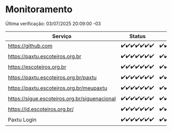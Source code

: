 # Monitoramento

Última verificação: 03/07/2025 20:09:00 -03

|Serviço|Status|Últimas 24h|
|---|---|---|
|https://github.com|<span title="2025-06-26: OK=23">✔️</span><span title="2025-06-27: OK=23">✔️</span><span title="2025-06-28: OK=23">✔️</span><span title="2025-06-29: OK=23">✔️</span><span title="2025-06-30: OK=23">✔️</span><span title="2025-07-01: OK=23">✔️</span><span title="2025-07-02: OK=22">✔️</span>|<span title="02/07/2025 20:09:00 -03 : 200">✔️</span><span title="02/07/2025 21:49:00 -03 : 200">✔️</span><span title="02/07/2025 23:43:00 -03 : 200">✔️</span><span title="03/07/2025 00:45:00 -03 : 200">✔️</span><span title="03/07/2025 01:22:00 -03 : 200">✔️</span><span title="03/07/2025 02:14:00 -03 : 200">✔️</span><span title="03/07/2025 03:15:00 -03 : 200">✔️</span><span title="03/07/2025 04:11:00 -03 : 200">✔️</span><span title="03/07/2025 05:13:00 -03 : 200">✔️</span><span title="03/07/2025 06:11:00 -03 : 200">✔️</span><span title="03/07/2025 07:10:00 -03 : 200">✔️</span><span title="03/07/2025 08:08:00 -03 : 200">✔️</span><span title="03/07/2025 09:18:00 -03 : 200">✔️</span><span title="03/07/2025 10:24:00 -03 : 200">✔️</span><span title="03/07/2025 11:09:00 -03 : 200">✔️</span><span title="03/07/2025 12:10:00 -03 : 200">✔️</span><span title="03/07/2025 13:12:00 -03 : 200">✔️</span><span title="03/07/2025 14:10:00 -03 : 200">✔️</span><span title="03/07/2025 15:13:00 -03 : 200">✔️</span><span title="03/07/2025 16:07:00 -03 : 200">✔️</span><span title="03/07/2025 17:09:00 -03 : 200">✔️</span><span title="03/07/2025 18:08:00 -03 : 200">✔️</span><span title="03/07/2025 19:09:00 -03 : 200">✔️</span><span title="03/07/2025 20:09:00 -03 : 200">✔️</span>|
|https://paxtu.escoteiros.org.br|<span title="2025-06-26: OK=23">✔️</span><span title="2025-06-27: OK=23">✔️</span><span title="2025-06-28: OK=23">✔️</span><span title="2025-06-29: OK=23">✔️</span><span title="2025-06-30: OK=23">✔️</span><span title="2025-07-01: OK=23">✔️</span><span title="2025-07-02: OK=22">✔️</span>|<span title="02/07/2025 20:09:00 -03 : 200">✔️</span><span title="02/07/2025 21:49:00 -03 : 200">✔️</span><span title="02/07/2025 23:43:00 -03 : 200">✔️</span><span title="03/07/2025 00:45:00 -03 : 200">✔️</span><span title="03/07/2025 01:22:00 -03 : 200">✔️</span><span title="03/07/2025 02:14:00 -03 : 200">✔️</span><span title="03/07/2025 03:15:00 -03 : 200">✔️</span><span title="03/07/2025 04:11:00 -03 : 200">✔️</span><span title="03/07/2025 05:13:00 -03 : 200">✔️</span><span title="03/07/2025 06:11:00 -03 : 200">✔️</span><span title="03/07/2025 07:10:00 -03 : 200">✔️</span><span title="03/07/2025 08:08:00 -03 : 200">✔️</span><span title="03/07/2025 09:18:00 -03 : 200">✔️</span><span title="03/07/2025 10:24:00 -03 : 200">✔️</span><span title="03/07/2025 11:09:00 -03 : 200">✔️</span><span title="03/07/2025 12:10:00 -03 : 200">✔️</span><span title="03/07/2025 13:12:00 -03 : 200">✔️</span><span title="03/07/2025 14:10:00 -03 : 200">✔️</span><span title="03/07/2025 15:13:00 -03 : 200">✔️</span><span title="03/07/2025 16:07:00 -03 : 200">✔️</span><span title="03/07/2025 17:09:00 -03 : 200">✔️</span><span title="03/07/2025 18:08:00 -03 : 200">✔️</span><span title="03/07/2025 19:09:00 -03 : 200">✔️</span><span title="03/07/2025 20:09:00 -03 : 200">✔️</span>|
|https://escoteiros.org.br|<span title="2025-06-26: OK=23">✔️</span><span title="2025-06-27: OK=23">✔️</span><span title="2025-06-28: OK=23">✔️</span><span title="2025-06-29: OK=23">✔️</span><span title="2025-06-30: OK=23">✔️</span><span title="2025-07-01: OK=23">✔️</span><span title="2025-07-02: OK=22">✔️</span>|<span title="02/07/2025 20:09:00 -03 : 200">✔️</span><span title="02/07/2025 21:49:00 -03 : 200">✔️</span><span title="02/07/2025 23:43:00 -03 : 200">✔️</span><span title="03/07/2025 00:45:00 -03 : 200">✔️</span><span title="03/07/2025 01:22:00 -03 : 200">✔️</span><span title="03/07/2025 02:14:00 -03 : 200">✔️</span><span title="03/07/2025 03:15:00 -03 : 200">✔️</span><span title="03/07/2025 04:11:00 -03 : 200">✔️</span><span title="03/07/2025 05:13:00 -03 : 200">✔️</span><span title="03/07/2025 06:11:00 -03 : 200">✔️</span><span title="03/07/2025 07:10:00 -03 : 200">✔️</span><span title="03/07/2025 08:08:00 -03 : 200">✔️</span><span title="03/07/2025 09:18:00 -03 : 200">✔️</span><span title="03/07/2025 10:24:00 -03 : 200">✔️</span><span title="03/07/2025 11:09:00 -03 : 200">✔️</span><span title="03/07/2025 12:10:00 -03 : 200">✔️</span><span title="03/07/2025 13:12:00 -03 : 200">✔️</span><span title="03/07/2025 14:10:00 -03 : 200">✔️</span><span title="03/07/2025 15:13:00 -03 : 200">✔️</span><span title="03/07/2025 16:07:00 -03 : 200">✔️</span><span title="03/07/2025 17:09:00 -03 : 200">✔️</span><span title="03/07/2025 18:08:00 -03 : 200">✔️</span><span title="03/07/2025 19:09:00 -03 : 200">✔️</span><span title="03/07/2025 20:09:00 -03 : 200">✔️</span>|
|https://paxtu.escoteiros.org.br/paxtu|<span title="2025-06-26: OK=23">✔️</span><span title="2025-06-27: OK=23">✔️</span><span title="2025-06-28: OK=23">✔️</span><span title="2025-06-29: OK=23">✔️</span><span title="2025-06-30: OK=23">✔️</span><span title="2025-07-01: OK=23">✔️</span><span title="2025-07-02: OK=22">✔️</span>|<span title="02/07/2025 20:09:00 -03 : 200">✔️</span><span title="02/07/2025 21:49:00 -03 : 200">✔️</span><span title="02/07/2025 23:43:00 -03 : 200">✔️</span><span title="03/07/2025 00:45:00 -03 : 200">✔️</span><span title="03/07/2025 01:22:00 -03 : 200">✔️</span><span title="03/07/2025 02:14:00 -03 : 200">✔️</span><span title="03/07/2025 03:15:00 -03 : 200">✔️</span><span title="03/07/2025 04:11:00 -03 : 200">✔️</span><span title="03/07/2025 05:13:00 -03 : 200">✔️</span><span title="03/07/2025 06:11:00 -03 : 200">✔️</span><span title="03/07/2025 07:10:00 -03 : 200">✔️</span><span title="03/07/2025 08:08:00 -03 : 200">✔️</span><span title="03/07/2025 09:18:00 -03 : 200">✔️</span><span title="03/07/2025 10:24:00 -03 : 200">✔️</span><span title="03/07/2025 11:09:00 -03 : 200">✔️</span><span title="03/07/2025 12:10:00 -03 : 200">✔️</span><span title="03/07/2025 13:12:00 -03 : 200">✔️</span><span title="03/07/2025 14:10:00 -03 : 200">✔️</span><span title="03/07/2025 15:13:00 -03 : 200">✔️</span><span title="03/07/2025 16:07:00 -03 : 200">✔️</span><span title="03/07/2025 17:09:00 -03 : 200">✔️</span><span title="03/07/2025 18:08:00 -03 : 200">✔️</span><span title="03/07/2025 19:09:00 -03 : 200">✔️</span><span title="03/07/2025 20:09:00 -03 : 200">✔️</span>|
|https://paxtu.escoteiros.org.br/meupaxtu|<span title="2025-06-26: OK=23">✔️</span><span title="2025-06-27: OK=23">✔️</span><span title="2025-06-28: OK=23">✔️</span><span title="2025-06-29: OK=23">✔️</span><span title="2025-06-30: OK=23">✔️</span><span title="2025-07-01: OK=23">✔️</span><span title="2025-07-02: OK=22">✔️</span>|<span title="02/07/2025 20:09:00 -03 : 200">✔️</span><span title="02/07/2025 21:49:00 -03 : 200">✔️</span><span title="02/07/2025 23:43:00 -03 : 200">✔️</span><span title="03/07/2025 00:45:00 -03 : 200">✔️</span><span title="03/07/2025 01:22:00 -03 : 200">✔️</span><span title="03/07/2025 02:14:00 -03 : 200">✔️</span><span title="03/07/2025 03:15:00 -03 : 200">✔️</span><span title="03/07/2025 04:11:00 -03 : 200">✔️</span><span title="03/07/2025 05:13:00 -03 : 200">✔️</span><span title="03/07/2025 06:11:00 -03 : 200">✔️</span><span title="03/07/2025 07:10:00 -03 : 200">✔️</span><span title="03/07/2025 08:08:00 -03 : 200">✔️</span><span title="03/07/2025 09:18:00 -03 : 200">✔️</span><span title="03/07/2025 10:24:00 -03 : 200">✔️</span><span title="03/07/2025 11:09:00 -03 : 200">✔️</span><span title="03/07/2025 12:10:00 -03 : 200">✔️</span><span title="03/07/2025 13:12:00 -03 : 200">✔️</span><span title="03/07/2025 14:10:00 -03 : 200">✔️</span><span title="03/07/2025 15:13:00 -03 : 200">✔️</span><span title="03/07/2025 16:07:00 -03 : 200">✔️</span><span title="03/07/2025 17:09:00 -03 : 200">✔️</span><span title="03/07/2025 18:08:00 -03 : 200">✔️</span><span title="03/07/2025 19:09:00 -03 : 200">✔️</span><span title="03/07/2025 20:09:00 -03 : 200">✔️</span>|
|https://sigue.escoteiros.org.br/siguenacional|<span title="2025-06-26: OK=23">✔️</span><span title="2025-06-27: OK=23">✔️</span><span title="2025-06-28: OK=23">✔️</span><span title="2025-06-29: OK=23">✔️</span><span title="2025-06-30: OK=23">✔️</span><span title="2025-07-01: OK=23">✔️</span><span title="2025-07-02: OK=22">✔️</span>|<span title="02/07/2025 20:09:00 -03 : 200">✔️</span><span title="02/07/2025 21:49:00 -03 : 200">✔️</span><span title="02/07/2025 23:43:00 -03 : 200">✔️</span><span title="03/07/2025 00:45:00 -03 : 200">✔️</span><span title="03/07/2025 01:22:00 -03 : 200">✔️</span><span title="03/07/2025 02:14:00 -03 : 200">✔️</span><span title="03/07/2025 03:15:00 -03 : 200">✔️</span><span title="03/07/2025 04:11:00 -03 : 200">✔️</span><span title="03/07/2025 05:13:00 -03 : 200">✔️</span><span title="03/07/2025 06:11:00 -03 : 200">✔️</span><span title="03/07/2025 07:10:00 -03 : 200">✔️</span><span title="03/07/2025 08:08:00 -03 : 200">✔️</span><span title="03/07/2025 09:18:00 -03 : 200">✔️</span><span title="03/07/2025 10:24:00 -03 : 200">✔️</span><span title="03/07/2025 11:09:00 -03 : 200">✔️</span><span title="03/07/2025 12:10:00 -03 : 200">✔️</span><span title="03/07/2025 13:12:00 -03 : 200">✔️</span><span title="03/07/2025 14:10:00 -03 : 200">✔️</span><span title="03/07/2025 15:13:00 -03 : 200">✔️</span><span title="03/07/2025 16:07:00 -03 : 200">✔️</span><span title="03/07/2025 17:09:00 -03 : 200">✔️</span><span title="03/07/2025 18:08:00 -03 : 200">✔️</span><span title="03/07/2025 19:09:00 -03 : 200">✔️</span><span title="03/07/2025 20:09:00 -03 : 200">✔️</span>|
|https://id.escoteiros.org.br/|<span title="2025-06-26: OK=23">✔️</span><span title="2025-06-27: OK=23">✔️</span><span title="2025-06-28: OK=23">✔️</span><span title="2025-06-29: OK=23">✔️</span><span title="2025-06-30: OK=23">✔️</span><span title="2025-07-01: OK=23">✔️</span><span title="2025-07-02: OK=22">✔️</span>|<span title="02/07/2025 20:09:00 -03 : 200">✔️</span><span title="02/07/2025 21:49:00 -03 : 200">✔️</span><span title="02/07/2025 23:43:00 -03 : 200">✔️</span><span title="03/07/2025 00:45:00 -03 : 200">✔️</span><span title="03/07/2025 01:22:00 -03 : 200">✔️</span><span title="03/07/2025 02:14:00 -03 : 200">✔️</span><span title="03/07/2025 03:15:00 -03 : 200">✔️</span><span title="03/07/2025 04:11:00 -03 : 200">✔️</span><span title="03/07/2025 05:13:00 -03 : 200">✔️</span><span title="03/07/2025 06:11:00 -03 : 200">✔️</span><span title="03/07/2025 07:10:00 -03 : 200">✔️</span><span title="03/07/2025 08:08:00 -03 : 200">✔️</span><span title="03/07/2025 09:18:00 -03 : 200">✔️</span><span title="03/07/2025 10:24:00 -03 : 200">✔️</span><span title="03/07/2025 11:09:00 -03 : 200">✔️</span><span title="03/07/2025 12:10:00 -03 : 200">✔️</span><span title="03/07/2025 13:12:00 -03 : 200">✔️</span><span title="03/07/2025 14:10:00 -03 : 200">✔️</span><span title="03/07/2025 15:13:00 -03 : 200">✔️</span><span title="03/07/2025 16:07:00 -03 : 200">✔️</span><span title="03/07/2025 17:09:00 -03 : 200">✔️</span><span title="03/07/2025 18:08:00 -03 : 200">✔️</span><span title="03/07/2025 19:09:00 -03 : 200">✔️</span><span title="03/07/2025 20:09:00 -03 : 200">✔️</span>|
|Paxtu Login|<span title="2025-06-26: OK=23">✔️</span><span title="2025-06-27: OK=23">✔️</span><span title="2025-06-28: OK=23">✔️</span><span title="2025-06-29: OK=23">✔️</span><span title="2025-06-30: OK=23">✔️</span><span title="2025-07-01: OK=23">✔️</span><span title="2025-07-02: OK=22">✔️</span>|<span title="02/07/2025 20:09:00 -03 : 200">✔️</span><span title="02/07/2025 21:49:00 -03 : 200">✔️</span><span title="02/07/2025 23:43:00 -03 : 200">✔️</span><span title="03/07/2025 00:45:00 -03 : 200">✔️</span><span title="03/07/2025 01:22:00 -03 : 200">✔️</span><span title="03/07/2025 02:14:00 -03 : 200">✔️</span><span title="03/07/2025 03:15:00 -03 : 200">✔️</span><span title="03/07/2025 04:11:00 -03 : 200">✔️</span><span title="03/07/2025 05:13:00 -03 : 200">✔️</span><span title="03/07/2025 06:11:00 -03 : 200">✔️</span><span title="03/07/2025 07:10:00 -03 : 200">✔️</span><span title="03/07/2025 08:08:00 -03 : 200">✔️</span><span title="03/07/2025 09:18:00 -03 : 200">✔️</span><span title="03/07/2025 10:24:00 -03 : 200">✔️</span><span title="03/07/2025 11:09:00 -03 : 200">✔️</span><span title="03/07/2025 12:10:00 -03 : 200">✔️</span><span title="03/07/2025 13:12:00 -03 : 200">✔️</span><span title="03/07/2025 14:10:00 -03 : 200">✔️</span><span title="03/07/2025 15:13:00 -03 : 200">✔️</span><span title="03/07/2025 16:07:00 -03 : 200">✔️</span><span title="03/07/2025 17:10:00 -03 : 200">✔️</span><span title="03/07/2025 18:08:00 -03 : 200">✔️</span><span title="03/07/2025 19:09:00 -03 : 200">✔️</span><span title="03/07/2025 20:09:00 -03 : 200">✔️</span>|

